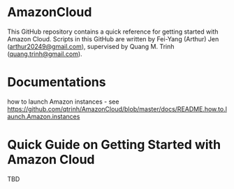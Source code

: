 AmazonCloud
===========

This GitHub repository contains a quick reference for getting started with Amazon Cloud.  Scripts in 
this GitHub are written by Fei-Yang (Arthur) Jen (<arthur20249@gmail.com>), supervised by Quang M. Trinh (<quang.trinh@gmail.com>).


Documentations
==============

how to launch Amazon instances - see https://github.com/qtrinh/AmazonCloud/blob/master/docs/README.how.to.launch.Amazon.instances

Quick Guide on Getting Started with Amazon Cloud
================================================
TBD
